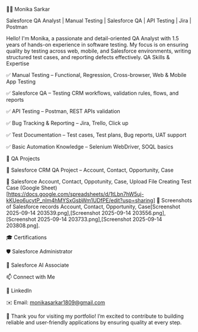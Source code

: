 👩‍💻 Monika Sarkar

Salesforce QA Analyst | Manual Testing | Salesforce QA | API Testing | Jira | Postman

Hello! I'm Monika, a passionate and detail-oriented QA Analyst with 1.5 years of hands-on experience in software testing. My focus is on ensuring quality by testing across web, mobile, and Salesforce environments, writing structured test cases, and reporting defects effectively.
QA Skills & Expertise

✅ Manual Testing – Functional, Regression, Cross-browser, Web & Mobile App Testing

✅ Salesforce QA – Testing CRM workflows, validation rules, flows, and reports

✅ API Testing – Postman, REST APIs validation

✅ Bug Tracking & Reporting – Jira, Trello, Click up

✅ Test Documentation – Test cases, Test plans, Bug reports, UAT support

✅ Basic Automation Knowledge – Selenium WebDriver, SOQL basics

🧪 QA Projects

📌 Salesforce CRM QA Project – Account, Contact, Opportunity, Case

📌 Salesforce Account, Contact, Oppotunity, Case, Upload File Creating Test Case (Google Sheet)[https://docs.google.com/spreadsheets/d/1tLbn7hW5uj-kKUeo6ucytP_nIm4hMYSxGsbWm1UDfPE/edit?usp=sharing]
📌 Screenshots of Salesforce records Account, Contact, Opportunity, Case[Screenshot 2025-09-14 203539.png],[Screenshot 2025-09-14 203556.png],[Screenshot 2025-09-14 203733.png],[Screenshot 2025-09-14 203808.png].


🎓 Certifications

🛡 Salesforce Administrator

🧠 Salesforce AI Associate


📫 Connect with Me

💼 LinkedIn

✉️ Email: monikasarkar1809@gmail.com

🙏 Thank you for visiting my portfolio!
I’m excited to contribute to building reliable and user-friendly applications by ensuring quality at every step.
